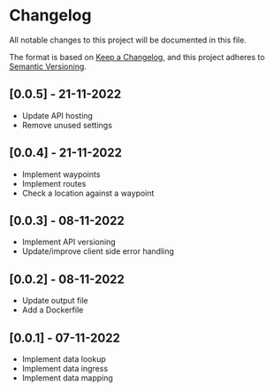 # Changelog

All notable changes to this project will be documented in this file.

The format is based on [Keep a Changelog](https://keepachangelog.com/en/1.0.0/),
and this project adheres to [Semantic Versioning](https://semver.org/spec/v2.0.0.html).

## [0.0.5] - 21-11-2022
- Update API hosting
- Remove unused settings

## [0.0.4] - 21-11-2022
- Implement waypoints
- Implement routes
- Check a location against a waypoint

## [0.0.3] - 08-11-2022
- Implement API versioning
- Update/improve client side error handling

## [0.0.2] - 08-11-2022
- Update output file
- Add a Dockerfile

## [0.0.1] - 07-11-2022
- Implement data lookup
- Implement data ingress
- Implement data mapping
